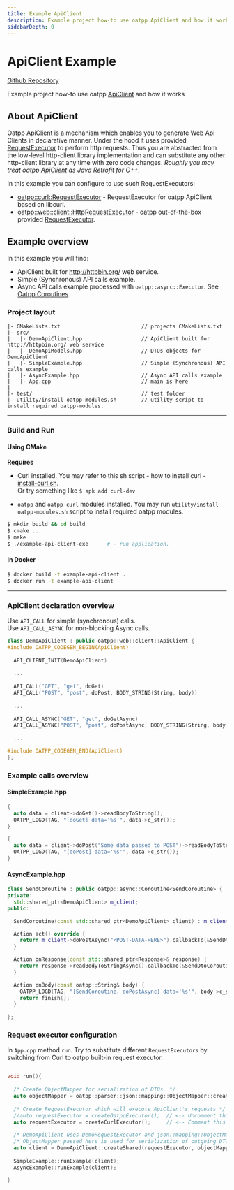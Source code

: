 ```yaml
---
title: Example ApiClient
description: Example project how-to use oatpp ApiClient and how it works.
sidebarDepth: 0
---
```


# ApiClient Example <seo/>

[Github Repository](https://github.com/oatpp/example-api-client)

Example project how-to use oatpp [ApiClient](/docs/components/api-client/) and how it works

## About ApiClient

Oatpp [ApiClient](/docs/components/api-client/) is a mechanism which enables you to generate Web Api Clients in declarative manner.
Under the hood it uses provided [RequestExecutor](/api/latest/oatpp/web/client/RequestExecutor/) to perform http requests. Thus you are abstracted from the low-level http-client library implementation and can substitute any other http-client library at any time with zero code changes.
*Roughly you may treat oatpp [ApiClient](/docs/components/api-client/) as Java Retrofit for C++.*

In this example you can configure to use such RequestExecutors:
- [oatpp::curl::RequestExecutor](/api/latest/oatpp-curl/RequestExecutor/) - RequestExecutor for oatpp ApiClient based on libcurl.
- [oatpp::web::client::HttpRequestExecutor](/api/latest/oatpp/web/client/HttpRequestExecutor/) - oatpp out-of-the-box provided [RequestExecutor](/api/latest/oatpp/web/client/RequestExecutor/).

## Example overview

In this example you will find:
- ApiClient built for http://httpbin.org/ web service.
- Simple (Synchronous) API calls example.
- Async API calls example processed with `oatpp::async::Executor`. See [Oatpp Coroutines](/docs/oatpp-coroutines/).

### Project layout

```
|- CMakeLists.txt                          // projects CMakeLists.txt
|- src/
|   |- DemoApiClient.hpp                   // ApiClient built for http://httpbin.org/ web service
|   |- DemoApiModels.hpp                   // DTOs objects for DemoApiClient
|   |- SimpleExample.hpp                   // Simple (Synchronous) API calls example
|   |- AsyncExample.hpp                    // Async API calls example
|   |- App.cpp                             // main is here
|   
|- test/                                   // test folder
|- utility/install-oatpp-modules.sh        // utility script to install required oatpp-modules.
```
---

### Build and Run

#### Using CMake

**Requires** 

- Curl installed. You may refer to this sh script - how to install curl - 
[install-curl.sh](https://github.com/oatpp/oatpp-curl/blob/master/utility/install-deps/install-curl.sh).  
Or try something like ```$ apk add curl-dev```

- `oatpp` and `oatpp-curl` modules installed. You may run `utility/install-oatpp-modules.sh` 
script to install required oatpp modules.

```bash
$ mkdir build && cd build
$ cmake ..
$ make 
$ ./example-api-client-exe      # - run application.
```

#### In Docker

```bash
$ docker build -t example-api-client .
$ docker run -t example-api-client
```
---

### ApiClient declaration overview

Use ```API_CALL``` for simple (synchronous) calls.  
Use ```API_CALL_ASYNC``` for non-blocking Async calls.

```cpp
class DemoApiClient : public oatpp::web::client::ApiClient {
#include OATPP_CODEGEN_BEGIN(ApiClient)
  
  API_CLIENT_INIT(DemoApiClient)
  
  ...
  
  API_CALL("GET", "get", doGet)
  API_CALL("POST", "post", doPost, BODY_STRING(String, body))
  
  ...
  
  API_CALL_ASYNC("GET", "get", doGetAsync)
  API_CALL_ASYNC("POST", "post", doPostAsync, BODY_STRING(String, body))

  ...
  
#include OATPP_CODEGEN_END(ApiClient)
};
```

### Example calls overview

#### SimpleExample.hpp

```cpp
{
  auto data = client->doGet()->readBodyToString();
  OATPP_LOGD(TAG, "[doGet] data='%s'", data->c_str());
}

{
  auto data = client->doPost("Some data passed to POST")->readBodyToString();
  OATPP_LOGD(TAG, "[doPost] data='%s'", data->c_str());
}
```

#### AsyncExample.hpp

```cpp
class SendCoroutine : public oatpp::async::Coroutine<SendCoroutine> {
private:
  std::shared_ptr<DemoApiClient> m_client;
public:

  SendCoroutine(const std::shared_ptr<DemoApiClient> client) : m_client(client) {}

  Action act() override {
    return m_client->doPostAsync("<POST-DATA-HERE>").callbackTo(&SendDtoCoroutine::onResponse);
  }

  Action onResponse(const std::shared_ptr<Response>& response) {
    return response->readBodyToStringAsync().callbackTo(&SendDtoCoroutine::onBody);
  }

  Action onBody(const oatpp::String& body) {
    OATPP_LOGD(TAG, "[SendCoroutine. doPostAsync] data='%s'", body->c_str());
    return finish();
  }

};
```

### Request executor configuration

In ```App.cpp``` method ```run```.
Try to substitute different ```RequestExecutors``` by switching from Curl to oatpp built-in request executor.

```cpp

void run(){
  
  /* Create ObjectMapper for serialization of DTOs  */
  auto objectMapper = oatpp::parser::json::mapping::ObjectMapper::createShared();
  
  /* Create RequestExecutor which will execute ApiClient's requests */
  //auto requestExecutor = createOatppExecutor();  // <-- Uncomment this
  auto requestExecutor = createCurlExecutor();     // <-- Comment this
  
  /* DemoApiClient uses DemoRequestExecutor and json::mapping::ObjectMapper */
  /* ObjectMapper passed here is used for serialization of outgoing DTOs */
  auto client = DemoApiClient::createShared(requestExecutor, objectMapper);
  
  SimpleExample::runExample(client);
  AsyncExample::runExample(client);
  
}

```
